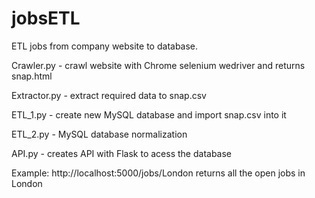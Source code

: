 # jobsETL
ETL jobs from company website to database.

Crawler.py - crawl website with Chrome selenium wedriver and returns snap.html

Extractor.py - extract required data to snap.csv

ETL_1.py - create new MySQL database and import snap.csv into it

ETL_2.py - MySQL database normalization

API.py - creates API with Flask to acess the database

Example: http://localhost:5000/jobs/London returns all the open jobs in London
